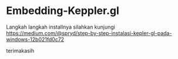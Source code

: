 # Embedding-Keppler.gl
Langkah langkah installnya silahkan kunjungi https://medium.com/@spryd/step-by-step-instalasi-kepler-gl-pada-windows-12b021fd0c72

terimakasih


